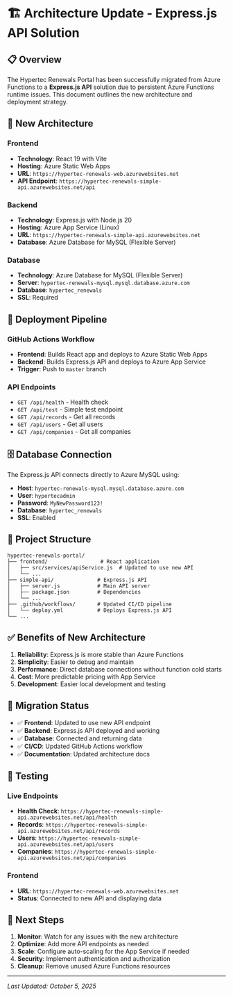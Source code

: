# 🏗️ Architecture Update - Express.js API Solution

## 📋 **Overview**

The Hypertec Renewals Portal has been successfully migrated from Azure Functions to a **Express.js API** solution due to persistent Azure Functions runtime issues. This document outlines the new architecture and deployment strategy.

## 🚀 **New Architecture**

### **Frontend**
- **Technology**: React 19 with Vite
- **Hosting**: Azure Static Web Apps
- **URL**: `https://hypertec-renewals-web.azurewebsites.net`
- **API Endpoint**: `https://hypertec-renewals-simple-api.azurewebsites.net/api`

### **Backend**
- **Technology**: Express.js with Node.js 20
- **Hosting**: Azure App Service (Linux)
- **URL**: `https://hypertec-renewals-simple-api.azurewebsites.net`
- **Database**: Azure Database for MySQL (Flexible Server)

### **Database**
- **Technology**: Azure Database for MySQL (Flexible Server)
- **Server**: `hypertec-renewals-mysql.mysql.database.azure.com`
- **Database**: `hypertec_renewals`
- **SSL**: Required

## 🔧 **Deployment Pipeline**

### **GitHub Actions Workflow**
- **Frontend**: Builds React app and deploys to Azure Static Web Apps
- **Backend**: Builds Express.js API and deploys to Azure App Service
- **Trigger**: Push to `master` branch

### **API Endpoints**
- `GET /api/health` - Health check
- `GET /api/test` - Simple test endpoint
- `GET /api/records` - Get all records
- `GET /api/users` - Get all users
- `GET /api/companies` - Get all companies

## 🗄️ **Database Connection**

The Express.js API connects directly to Azure MySQL using:
- **Host**: `hypertec-renewals-mysql.mysql.database.azure.com`
- **User**: `hypertecadmin`
- **Password**: `MyNewPassword123!`
- **Database**: `hypertec_renewals`
- **SSL**: Enabled

## 📁 **Project Structure**

```
hypertec-renewals-portal/
├── frontend/                 # React application
│   ├── src/services/apiService.js  # Updated to use new API
│   └── ...
├── simple-api/              # Express.js API
│   ├── server.js            # Main API server
│   ├── package.json         # Dependencies
│   └── ...
├── .github/workflows/       # Updated CI/CD pipeline
│   └── deploy.yml           # Deploys Express.js API
└── ...
```

## ✅ **Benefits of New Architecture**

1. **Reliability**: Express.js is more stable than Azure Functions
2. **Simplicity**: Easier to debug and maintain
3. **Performance**: Direct database connections without function cold starts
4. **Cost**: More predictable pricing with App Service
5. **Development**: Easier local development and testing

## 🔄 **Migration Status**

- ✅ **Frontend**: Updated to use new API endpoint
- ✅ **Backend**: Express.js API deployed and working
- ✅ **Database**: Connected and returning data
- ✅ **CI/CD**: Updated GitHub Actions workflow
- ✅ **Documentation**: Updated architecture docs

## 🧪 **Testing**

### **Live Endpoints**
- **Health Check**: `https://hypertec-renewals-simple-api.azurewebsites.net/api/health`
- **Records**: `https://hypertec-renewals-simple-api.azurewebsites.net/api/records`
- **Users**: `https://hypertec-renewals-simple-api.azurewebsites.net/api/users`
- **Companies**: `https://hypertec-renewals-simple-api.azurewebsites.net/api/companies`

### **Frontend**
- **URL**: `https://hypertec-renewals-web.azurewebsites.net`
- **Status**: Connected to new API and displaying data

## 🎯 **Next Steps**

1. **Monitor**: Watch for any issues with the new architecture
2. **Optimize**: Add more API endpoints as needed
3. **Scale**: Configure auto-scaling for the App Service if needed
4. **Security**: Implement authentication and authorization
5. **Cleanup**: Remove unused Azure Functions resources

---

*Last Updated: October 5, 2025*
